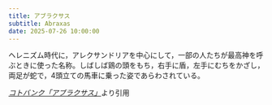```yaml
---
title: アブラクサス
subtitle: Abraxas
date: 2025-07-26 10:00:00
---
```


ヘレニズム時代に，アレクサンドリアを中心にして，一部の人たちが最高神を呼ぶときに使った名称。しばしば鶏の頭をもち，右手に盾，左手にむちをかざし，両足が蛇で，4頭立ての馬車に乗った姿であらわされている。

<cite>[コトバンク「アブラクサス」](https://kotobank.jp/word/%E3%82%A2%E3%83%96%E3%83%A9%E3%82%AF%E3%82%B5%E3%82%B9)</cite>より引用